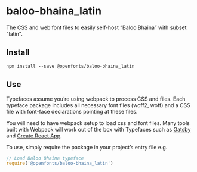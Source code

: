 
# baloo-bhaina_latin

The CSS and web font files to easily self-host “Baloo Bhaina” with subset "latin".

## Install

`npm install --save @openfonts/baloo-bhaina_latin`

## Use

Typefaces assume you’re using webpack to process CSS and files. Each typeface
package includes all necessary font files (woff2, woff) and a CSS file with
font-face declarations pointing at these files.

You will need to have webpack setup to load css and font files. Many tools built
with Webpack will work out of the box with Typefaces such as [Gatsby](https://github.com/gatsbyjs/gatsby)
and [Create React App](https://github.com/facebookincubator/create-react-app).

To use, simply require the package in your project’s entry file e.g.

```javascript
// Load Baloo Bhaina typeface
require('@openfonts/baloo-bhaina_latin')
```
